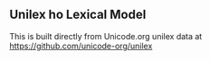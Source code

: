 Unilex ho Lexical Model
----------------------

This is built directly from Unicode.org unilex data at
https://github.com/unicode-org/unilex
